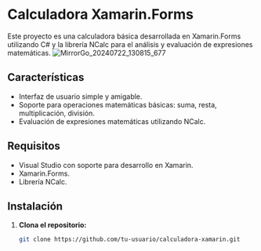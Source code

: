# Calculadora Xamarin.Forms

Este proyecto es una calculadora básica desarrollada en Xamarin.Forms utilizando C# y la librería NCalc para el análisis y evaluación de expresiones matemáticas.
![MirrorGo_20240722_130815_677](https://github.com/user-attachments/assets/99df7e7f-c32d-4d3a-acc9-bfbc4c797726)


## Características

- Interfaz de usuario simple y amigable.
- Soporte para operaciones matemáticas básicas: suma, resta, multiplicación, división.
- Evaluación de expresiones matemáticas utilizando NCalc.

## Requisitos

- Visual Studio con soporte para desarrollo en Xamarin.
- Xamarin.Forms.
- Librería NCalc.

## Instalación

1. **Clona el repositorio:**
   ```sh
   git clone https://github.com/tu-usuario/calculadora-xamarin.git
